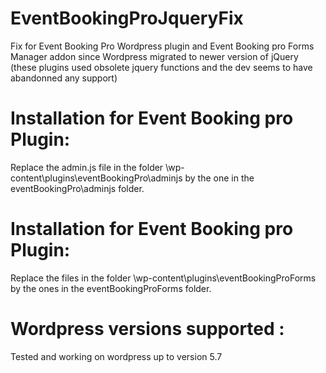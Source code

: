 # EventBookingProJqueryFix
Fix for Event Booking Pro Wordpress plugin and Event Booking pro Forms Manager addon since Wordpress migrated to newer version of jQuery (these plugins used obsolete jquery functions and the dev seems to have abandonned any support)

# Installation for Event Booking pro Plugin: 

Replace the admin.js file in the folder \wp-content\plugins\eventBookingPro\adminjs by the one in the eventBookingPro\adminjs folder.

# Installation for Event Booking pro Plugin: 

Replace the files in the folder \wp-content\plugins\eventBookingProForms by the ones in the eventBookingProForms folder.

# Wordpress versions supported : 
Tested and working on wordpress up to version 5.7
